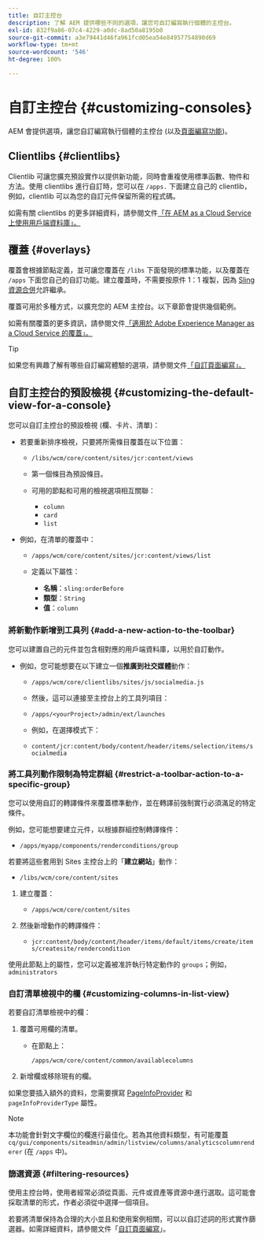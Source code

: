 ```yaml
---
title: 自訂主控台
description: 了解 AEM 提供哪些不同的選項，讓您可自訂編寫執行個體的主控台。
exl-id: 832f9a86-07c4-4229-a0dc-8ad50a8195b0
source-git-commit: a3e79441d46fa961fcd05ea54e84957754890d69
workflow-type: tm+mt
source-wordcount: '546'
ht-degree: 100%

---
```


# 自訂主控台 {#customizing-consoles}

AEM 會提供選項，讓您自訂編寫執行個體的主控台 (以及[頁面編寫功能](/help/implementing/developing/extending/page-authoring.md))。

## Clientlibs {#clientlibs}

Clientlib 可讓您擴充預設實作以提供新功能，同時會重複使用標準函數、物件和方法。使用 clientlibs 進行自訂時，您可以在 `/apps.` 下面建立自己的 clientlib，例如，clientlib 可以為您的自訂元件保留所需的程式碼。

如需有關 clientlibs 的更多詳細資料，請參閱文件[「在 AEM as a Cloud Service 上使用用戶端資料庫」。](/help/implementing/developing/introduction/clientlibs.md)

## 覆蓋 {#overlays}

覆蓋會根據節點定義，並可讓您覆蓋在 `/libs` 下面發現的標準功能，以及覆蓋在 `/apps` 下面您自己的自訂功能。建立覆蓋時，不需要按原件 1：1 複製，因為 [Sling 資源合併](/help/implementing/developing/introduction/sling-resource-merger.md)允許繼承。

覆蓋可用於多種方式，以擴充您的 AEM 主控台。以下章節會提供幾個範例。

如需有關覆蓋的更多資訊，請參閱文件[「適用於 Adobe Experience Manager as a Cloud Service 的覆蓋」。](/help/implementing/developing/introduction/overlays.md)

>[!TIP]
>
>如果您有興趣了解有哪些自訂編寫體驗的選項，請參閱文件[「自訂頁面編寫」。](/help/implementing/developing/extending/page-authoring.md)

## 自訂主控台的預設檢視 {#customizing-the-default-view-for-a-console}

您可以自訂主控台的預設檢視 (欄、卡片、清單)：

* 若要重新排序檢視，只要將所需條目覆蓋在以下位置：

   * `/libs/wcm/core/content/sites/jcr:content/views`

   * 第一個條目為預設條目。

   * 可用的節點和可用的檢視選項相互關聯：

      * `column`
      * `card`
      * `list`

* 例如，在清單的覆蓋中：

   * `/apps/wcm/core/content/sites/jcr:content/views/list`

   * 定義以下屬性：

      * **名稱**：`sling:orderBefore`
      * **類型**：`String`
      * **值**：`column`

### 將新動作新增到工具列 {#add-a-new-action-to-the-toolbar}

您可以建置自己的元件並包含相對應的用戶端資料庫，以用於自訂動作。

* 例如，您可能想要在以下建立一個&#x200B;**推廣到社交媒體**&#x200B;動作：

   * `/apps/wcm/core/clientlibs/sites/js/socialmedia.js`

   * 然後，這可以連接至主控台上的工具列項目：

   * `/apps/<yourProject>/admin/ext/launches`

   * 例如，在選擇模式下：

   * `content/jcr:content/body/content/header/items/selection/items/socialmedia`

### 將工具列動作限制為特定群組 {#restrict-a-toolbar-action-to-a-specific-group}

您可以使用自訂的轉譯條件來覆蓋標準動作，並在轉譯前強制實行必須滿足的特定條件。

例如，您可能想要建立元件，以根據群組控制轉譯條件：

* `/apps/myapp/components/renderconditions/group`

若要將這些套用到 Sites 主控台上的「**建立網站**」動作：

* `/libs/wcm/core/content/sites`

1. 建立覆蓋：

   * `/apps/wcm/core/content/sites`

1. 然後新增動作的轉譯條件：

   * `jcr:content/body/content/header/items/default/items/create/items/createsite/rendercondition`

使用此節點上的屬性，您可以定義被准許執行特定動作的 `groups`；例如，`administrators`

### 自訂清單檢視中的欄 {#customizing-columns-in-list-view}

若要自訂清單檢視中的欄：

1. 覆蓋可用欄的清單。

   * 在節點上：

     `/apps/wcm/core/content/common/availablecolumns`

1. 新增欄或移除現有的欄。

如果您要插入額外的資料，您需要撰寫 [PageInfoProvider](https://developer.adobe.com/experience-manager/reference-materials/cloud-service/javadoc/com/day/cq/wcm/api/PageInfoProvider.html) 和 `pageInfoProviderType` 屬性。

>[!NOTE]
>
>本功能會針對文字欄位的欄進行最佳化。若為其他資料類型，有可能覆蓋 `cq/gui/components/siteadmin/admin/listview/columns/analyticscolumnrenderer` (在 `/apps` 中)。

### 篩選資源 {#filtering-resources}

使用主控台時，使用者經常必須從頁面、元件或資產等資源中進行選取。這可能會採取清單的形式，作者必須從中選擇一個項目。

若要將清單保持為合理的大小並且和使用案例相關，可以以自訂述詞的形式實作篩選器。如需詳細資料，請參閱文件「[自訂頁面編寫](/help/implementing/developing/extending/page-authoring.md#filtering-resources)」。

